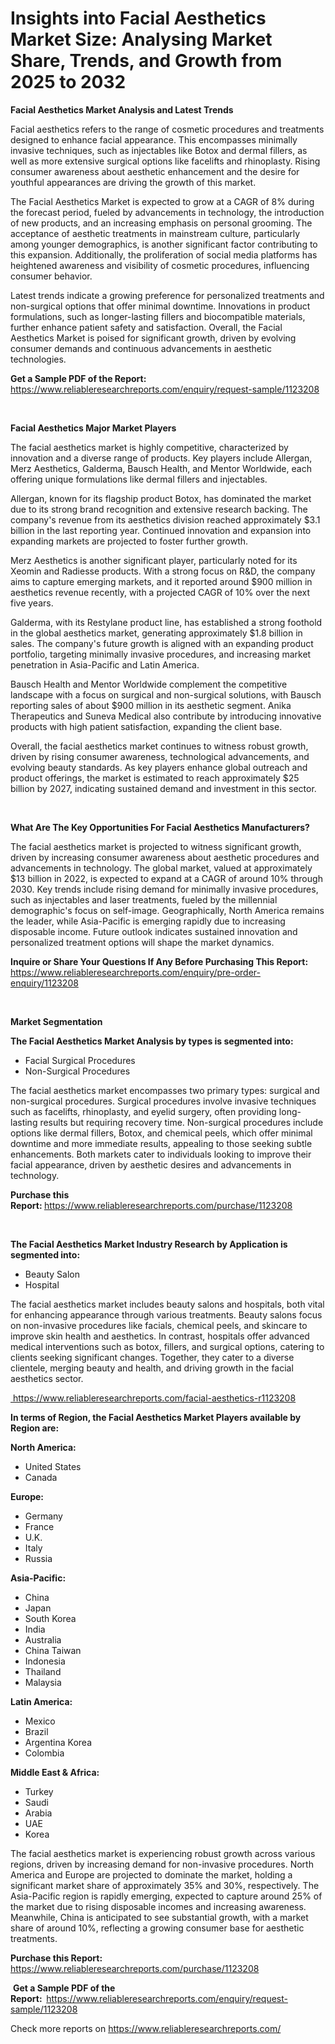 <p><h1>Insights into Facial Aesthetics Market Size: Analysing Market Share, Trends, and Growth from 2025 to 2032</h1></p><p><strong>Facial Aesthetics Market Analysis and Latest Trends</strong></p>
<p><p>Facial aesthetics refers to the range of cosmetic procedures and treatments designed to enhance facial appearance. This encompasses minimally invasive techniques, such as injectables like Botox and dermal fillers, as well as more extensive surgical options like facelifts and rhinoplasty. Rising consumer awareness about aesthetic enhancement and the desire for youthful appearances are driving the growth of this market. </p><p>The Facial Aesthetics Market is expected to grow at a CAGR of 8% during the forecast period, fueled by advancements in technology, the introduction of new products, and an increasing emphasis on personal grooming. The acceptance of aesthetic treatments in mainstream culture, particularly among younger demographics, is another significant factor contributing to this expansion. Additionally, the proliferation of social media platforms has heightened awareness and visibility of cosmetic procedures, influencing consumer behavior.</p><p>Latest trends indicate a growing preference for personalized treatments and non-surgical options that offer minimal downtime. Innovations in product formulations, such as longer-lasting fillers and biocompatible materials, further enhance patient safety and satisfaction. Overall, the Facial Aesthetics Market is poised for significant growth, driven by evolving consumer demands and continuous advancements in aesthetic technologies.</p></p>
<p><strong>Get a Sample PDF of the Report:&nbsp;</strong> <a href="https://www.reliableresearchreports.com/enquiry/request-sample/1123208?utm_campaign=37&utm_medium=2&utm_source=Github&utm_content=ia&utm_term=03032025&utm_id=facial-aesthetics">https://www.reliableresearchreports.com/enquiry/request-sample/1123208</a></p>
<p>&nbsp;</p>
<p><strong>Facial Aesthetics Major Market Players</strong></p>
<p><p>The facial aesthetics market is highly competitive, characterized by innovation and a diverse range of products. Key players include Allergan, Merz Aesthetics, Galderma, Bausch Health, and Mentor Worldwide, each offering unique formulations like dermal fillers and injectables.</p><p>Allergan, known for its flagship product Botox, has dominated the market due to its strong brand recognition and extensive research backing. The company's revenue from its aesthetics division reached approximately $3.1 billion in the last reporting year. Continued innovation and expansion into expanding markets are projected to foster further growth.</p><p>Merz Aesthetics is another significant player, particularly noted for its Xeomin and Radiesse products. With a strong focus on R&D, the company aims to capture emerging markets, and it reported around $900 million in aesthetics revenue recently, with a projected CAGR of 10% over the next five years.</p><p>Galderma, with its Restylane product line, has established a strong foothold in the global aesthetics market, generating approximately $1.8 billion in sales. The company's future growth is aligned with an expanding product portfolio, targeting minimally invasive procedures, and increasing market penetration in Asia-Pacific and Latin America.</p><p>Bausch Health and Mentor Worldwide complement the competitive landscape with a focus on surgical and non-surgical solutions, with Bausch reporting sales of about $900 million in its aesthetic segment. Anika Therapeutics and Suneva Medical also contribute by introducing innovative products with high patient satisfaction, expanding the client base.</p><p>Overall, the facial aesthetics market continues to witness robust growth, driven by rising consumer awareness, technological advancements, and evolving beauty standards. As key players enhance global outreach and product offerings, the market is estimated to reach approximately $25 billion by 2027, indicating sustained demand and investment in this sector.</p></p>
<p>&nbsp;</p>
<p><strong>What Are The Key Opportunities For Facial Aesthetics Manufacturers?</strong></p>
<p><p>The facial aesthetics market is projected to witness significant growth, driven by increasing consumer awareness about aesthetic procedures and advancements in technology. The global market, valued at approximately $13 billion in 2022, is expected to expand at a CAGR of around 10% through 2030. Key trends include rising demand for minimally invasive procedures, such as injectables and laser treatments, fueled by the millennial demographic's focus on self-image. Geographically, North America remains the leader, while Asia-Pacific is emerging rapidly due to increasing disposable income. Future outlook indicates sustained innovation and personalized treatment options will shape the market dynamics.</p></p>
<p><strong>Inquire or Share Your Questions If Any Before Purchasing This Report:</strong> <a href="https://www.reliableresearchreports.com/enquiry/pre-order-enquiry/1123208?utm_campaign=37&utm_medium=2&utm_source=Github&utm_content=ia&utm_term=03032025&utm_id=facial-aesthetics">https://www.reliableresearchreports.com/enquiry/pre-order-enquiry/1123208</a></p>
<p>&nbsp;</p>
<p><strong>Market Segmentation</strong></p>
<p><strong>The Facial Aesthetics Market Analysis by types is segmented into:</strong></p>
<p><ul><li>Facial Surgical Procedures</li><li>Non-Surgical Procedures</li></ul></p>
<p><p>The facial aesthetics market encompasses two primary types: surgical and non-surgical procedures. Surgical procedures involve invasive techniques such as facelifts, rhinoplasty, and eyelid surgery, often providing long-lasting results but requiring recovery time. Non-surgical procedures include options like dermal fillers, Botox, and chemical peels, which offer minimal downtime and more immediate results, appealing to those seeking subtle enhancements. Both markets cater to individuals looking to improve their facial appearance, driven by aesthetic desires and advancements in technology.</p></p>
<p><strong>Purchase this Report:&nbsp;</strong><a href="https://www.reliableresearchreports.com/purchase/1123208?utm_campaign=37&utm_medium=2&utm_source=Github&utm_content=ia&utm_term=03032025&utm_id=facial-aesthetics">https://www.reliableresearchreports.com/purchase/1123208</a></p>
<p>&nbsp;</p>
<p><strong>The Facial Aesthetics Market Industry Research by Application is segmented into:</strong></p>
<p><ul><li>Beauty Salon</li><li>Hospital</li></ul></p>
<p><p>The facial aesthetics market includes beauty salons and hospitals, both vital for enhancing appearance through various treatments. Beauty salons focus on non-invasive procedures like facials, chemical peels, and skincare to improve skin health and aesthetics. In contrast, hospitals offer advanced medical interventions such as botox, fillers, and surgical options, catering to clients seeking significant changes. Together, they cater to a diverse clientele, merging beauty and health, and driving growth in the facial aesthetics sector.</p></p>
<p><a href="https://www.reliableresearchreports.com/facial-aesthetics-r1123208?utm_campaign=37&utm_medium=2&utm_source=Github&utm_content=ia&utm_term=03032025&utm_id=facial-aesthetics">&nbsp;https://www.reliableresearchreports.com/facial-aesthetics-r1123208</a></p>
<p><strong>In terms of Region, the Facial Aesthetics Market Players available by Region are:</strong></p>
<p>
    <p> <strong> North America: </strong>
        <ul>
            <li>United States</li>
            <li>Canada</li>
        </ul>
        </p> 
    <p> <strong> Europe: </strong>
        <ul>
            <li>Germany</li>
            <li>France</li>
            <li>U.K.</li>
            <li>Italy</li>
            <li>Russia</li>
        </ul>
        </p> 
    <p> <strong> Asia-Pacific: </strong>
        <ul>
            <li>China</li>
            <li>Japan</li>
            <li>South Korea</li>
            <li>India</li>
            <li>Australia</li>
            <li>China Taiwan</li>
            <li>Indonesia</li>
            <li>Thailand</li>
            <li>Malaysia</li>
        </ul>
        </p> 
    <p> <strong> Latin America: </strong>
        <ul>
            <li>Mexico</li>
            <li>Brazil</li>
            <li>Argentina Korea</li>
            <li>Colombia</li>
        </ul>
        </p> 
    <p> <strong> Middle East & Africa: </strong>
        <ul>
            <li>Turkey</li>
            <li>Saudi</li>
            <li>Arabia</li>
            <li>UAE</li>
            <li>Korea</li>
        </ul>
    </p>
    </p>
<p><p>The facial aesthetics market is experiencing robust growth across various regions, driven by increasing demand for non-invasive procedures. North America and Europe are projected to dominate the market, holding a significant market share of approximately 35% and 30%, respectively. The Asia-Pacific region is rapidly emerging, expected to capture around 25% of the market due to rising disposable incomes and increasing awareness. Meanwhile, China is anticipated to see substantial growth, with a market share of around 10%, reflecting a growing consumer base for aesthetic treatments.</p></p>
<p><strong>Purchase this Report: </strong><a href="https://www.reliableresearchreports.com/purchase/1123208?utm_campaign=37&utm_medium=2&utm_source=Github&utm_content=ia&utm_term=03032025&utm_id=facial-aesthetics">https://www.reliableresearchreports.com/purchase/1123208</a></p>
<p>&nbsp;<strong>Get a Sample PDF of the Report:&nbsp;&nbsp;</strong><a href="https://www.reliableresearchreports.com/enquiry/request-sample/1123208?utm_campaign=37&utm_medium=2&utm_source=Github&utm_content=ia&utm_term=03032025&utm_id=facial-aesthetics">https://www.reliableresearchreports.com/enquiry/request-sample/1123208</a></p>
<p><strong></strong></p>
<p>Check more reports on <a href="https://www.reliableresearchreports.com/?utm_campaign=37&utm_medium=2&utm_source=Github&utm_content=ia&utm_term=03032025&utm_id=facial-aesthetics">https://www.reliableresearchreports.com/</a></p>